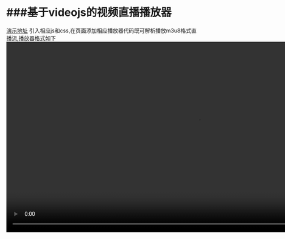###基于videojs的视频直播播放器
====================
[演示地址](https://fzninja.github.io/#/assembly/fz-live)
引入相应js和css,在页面添加相应播放器代码既可解析播放m3u8格式直播流,播放器格式如下
		<video id="my_video_1" class="video-js vjs-default-skin" controls preload="auto" width="1000" height="500" data-setup='{}'>
    		<source src="./src/z.m3u8" type="application/x-mpegURL">
 		</video>
